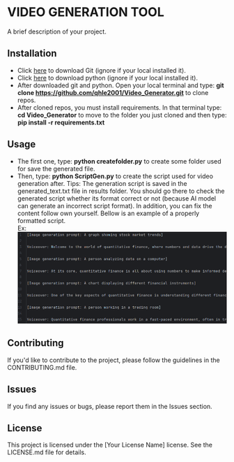 # VIDEO GENERATION TOOL

A brief description of your project.

## Installation

- Click [here](https://git-scm.com/downloads) to download Git (ignore if your local installed it).
- Click [here](https://www.python.org/downloads/) to download python (ignore if your local installed it).
- After downloaded git and python. Open your local terminal and type: **git clone https://github.com/qhle2001/Video_Generator.git** to clone repos.
- After cloned repos, you must install requirements. In that terminal type: **cd Video_Generator** to move to the folder you just cloned and then type: **pip install -r requirements.txt**

## Usage

- The first one, type: **python createfolder.py** to create some folder used for save the generated file.
- Then, type: **python ScriptGen.py** to create the script used for video generation after. Tips: The generation script is saved in the generated_text.txt file in results folder. You should go there to check the generated script whether its format correct or not (because AI model can generate an incorrect script format). In addition, you can fix the content follow own yourself. Bellow is an example of a properly formatted script.\
Ex:\
![Correct Script Format](example.png)
## Contributing

If you'd like to contribute to the project, please follow the guidelines in the CONTRIBUTING.md file.

## Issues

If you find any issues or bugs, please report them in the Issues section.

## License

This project is licensed under the [Your License Name] license. See the LICENSE.md file for details.
